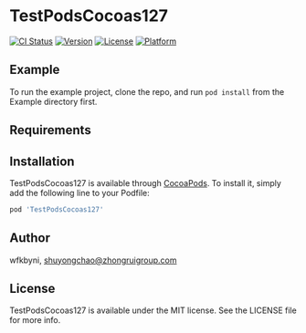 # TestPodsCocoas127

[![CI Status](https://img.shields.io/travis/wfkbyni/TestPodsCocoas127.svg?style=flat)](https://travis-ci.org/wfkbyni/TestPodsCocoas127)
[![Version](https://img.shields.io/cocoapods/v/TestPodsCocoas127.svg?style=flat)](https://cocoapods.org/pods/TestPodsCocoas127)
[![License](https://img.shields.io/cocoapods/l/TestPodsCocoas127.svg?style=flat)](https://cocoapods.org/pods/TestPodsCocoas127)
[![Platform](https://img.shields.io/cocoapods/p/TestPodsCocoas127.svg?style=flat)](https://cocoapods.org/pods/TestPodsCocoas127)

## Example

To run the example project, clone the repo, and run `pod install` from the Example directory first.

## Requirements

## Installation

TestPodsCocoas127 is available through [CocoaPods](https://cocoapods.org). To install
it, simply add the following line to your Podfile:

```ruby
pod 'TestPodsCocoas127'
```

## Author

wfkbyni, shuyongchao@zhongruigroup.com

## License

TestPodsCocoas127 is available under the MIT license. See the LICENSE file for more info.
